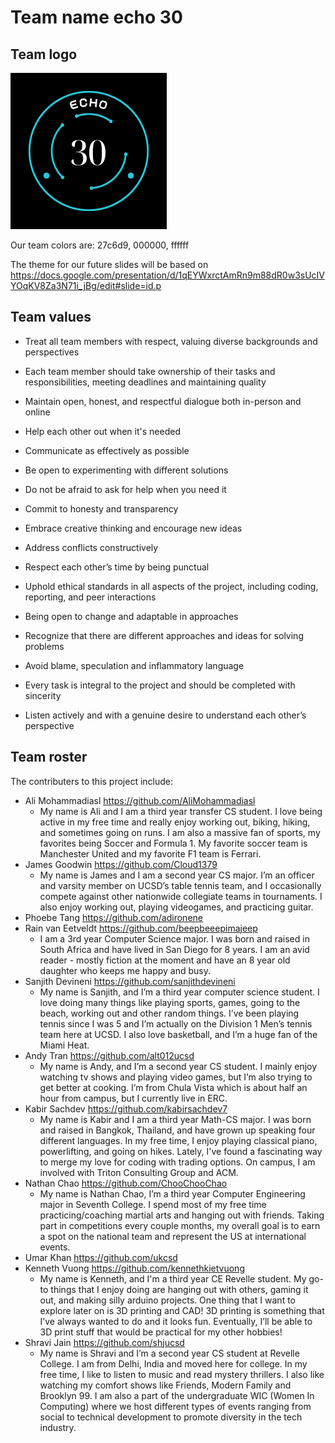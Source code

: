 # Team name echo 30

## Team logo

<img src="imgs/110 Team 30.png" height=250>

Our team colors are: 27c6d9, 000000, ffffff

The theme for our future slides will be based on https://docs.google.com/presentation/d/1qEYWxrctAmRn9m88dR0w3sUcIVYOqKV8Za3N71i_jBg/edit#slide=id.p


## Team values

- Treat all team members with respect, valuing diverse backgrounds and perspectives

- Each team member should take ownership of their tasks and responsibilities, meeting deadlines and maintaining quality

- Maintain open, honest, and respectful dialogue both in-person and online

- Help each other out when it's needed

- Communicate as effectively as possible

- Be open to experimenting with different solutions

- Do not be afraid to ask for help when you need it

- Commit to honesty and transparency 

- Embrace creative thinking and encourage new ideas

- Address conflicts constructively

- Respect each other’s time by being punctual

- Uphold ethical standards in all aspects of the project, including coding, reporting, and peer interactions

- Being open to change and adaptable in approaches

- Recognize that there are different approaches and ideas for solving problems

- Avoid blame, speculation and inflammatory language

- Every task is integral to the project and should be completed with sincerity

- Listen actively and with a genuine desire to understand each other’s perspective


## Team roster

The contributers to this project include:

- Ali Mohammadiasl https://github.com/AliMohammadiasl
    - My name is Ali and I am a third year transfer CS student. I love being active in my free time and really enjoy working out, biking, hiking, and sometimes going on runs. I am also a massive fan of sports, my favorites being Soccer and Formula 1. My favorite soccer team is Manchester United and my favorite F1 team is Ferrari. 
- James Goodwin https://github.com/Cloud1379
    - My name is James and I am a second year CS major. I’m an officer and varsity member on UCSD’s table tennis team, and I occasionally compete against other nationwide collegiate teams in tournaments. I also enjoy working out, playing videogames, and practicing guitar.  
- Phoebe Tang https://github.com/adironene
- Rain van Eetveldt https://github.com/beepbeeepimajeep
    - I am a 3rd year Computer Science major. I was born and raised in South Africa and have lived in San Diego for 8 years.  I am an avid reader - mostly fiction at the moment and have an 8 year old daughter who keeps me happy and busy. 
- Sanjith Devineni https://github.com/sanjithdevineni
    - My name is Sanjith, and I’m a third year computer science student. I love doing many things like playing sports, games, going to the beach, working out and other random things. I’ve been playing tennis since I was 5 and I’m actually on the Division 1 Men’s tennis team here at UCSD. I also love basketball, and I’m a huge fan of the Miami Heat. 
- Andy Tran https://github.com/alt012ucsd
    - My name is Andy, and I’m a second year CS student. I mainly enjoy watching tv shows and playing video games, but I’m also trying to get better at cooking. I’m from Chula Vista which is about half an hour from campus, but I currently live in ERC.
- Kabir Sachdev https://github.com/kabirsachdev7
    - My name is Kabir and I am a third year Math-CS major. I was born and raised in Bangkok, Thailand, and have grown up speaking four different languages. In my free time, I enjoy playing classical piano, powerlifting, and going on hikes. Lately, I've found a fascinating way to merge my love for coding with trading options. On campus, I am involved with Triton Consulting Group and ACM. 
- Nathan Chao https://github.com/ChooChooChao
    - My name is Nathan Chao, I’m a third year Computer Engineering major in Seventh College. I spend most of my free time practicing/coaching martial arts and hanging out with friends. Taking part in competitions every couple months, my overall goal is to earn a spot on the national team and represent the US at international events.
- Umar Khan https://github.com/ukcsd
- Kenneth Vuong https://github.com/kennethkietvuong
    - My name is Kenneth, and I'm a third year CE Revelle student. My go-to things that I enjoy doing are hanging out with others, gaming it out, and making silly arduino projects. One thing that I want to explore later on is 3D printing and CAD! 3D printing is something that I’ve always wanted to do and it looks fun. Eventually, I’ll be able to 3D print stuff that would be practical for my other hobbies!
- Shravi Jain https://github.com/shjucsd
    - My name is Shravi and I’m a second year CS student at Revelle College. I am from Delhi, India and moved here for college. In my free time, I like to listen to music and read mystery thrillers. I also like watching my comfort shows like Friends, Modern Family and Brooklyn 99.  I am also a part of the undergraduate WIC (Women In Computing) where we host different types of events ranging from social to technical development to promote diversity in the tech industry.

